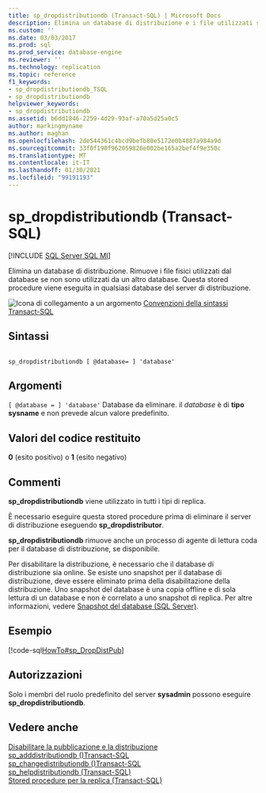 ```yaml
---
title: sp_dropdistributiondb (Transact-SQL) | Microsoft Docs
description: Elimina un database di distribuzione e i file utilizzati se non sono utilizzati da un altro database. Questa stored procedure viene eseguita nel server di distribuzione in qualsiasi database.
ms.custom: ''
ms.date: 03/03/2017
ms.prod: sql
ms.prod_service: database-engine
ms.reviewer: ''
ms.technology: replication
ms.topic: reference
f1_keywords:
- sp_dropdistributiondb_TSQL
- sp_dropdistributiondb
helpviewer_keywords:
- sp_dropdistributiondb
ms.assetid: b6dd1846-2259-4d29-93af-a70a5d25a0c5
author: markingmyname
ms.author: maghan
ms.openlocfilehash: 2de544361c4bcd9befb80e5172e0b4887a984a9d
ms.sourcegitcommit: 33f0f190f962059826e002be165a2bef4f9e350c
ms.translationtype: MT
ms.contentlocale: it-IT
ms.lasthandoff: 01/30/2021
ms.locfileid: "99191193"
---
```

# <a name="sp_dropdistributiondb-transact-sql"></a>sp_dropdistributiondb (Transact-SQL)
[!INCLUDE [SQL Server SQL MI](../../includes/applies-to-version/sql-asdbmi.md)]

  Elimina un database di distribuzione. Rimuove i file fisici utilizzati dal database se non sono utilizzati da un altro database. Questa stored procedure viene eseguita in qualsiasi database del server di distribuzione.  
  
 ![Icona di collegamento a un argomento](../../database-engine/configure-windows/media/topic-link.gif "Icona di collegamento a un argomento") [Convenzioni della sintassi Transact-SQL](../../t-sql/language-elements/transact-sql-syntax-conventions-transact-sql.md)  
  
## <a name="syntax"></a>Sintassi  
  
```  
  
sp_dropdistributiondb [ @database= ] 'database'  
```  
  
## <a name="arguments"></a>Argomenti  
`[ @database = ] 'database'` Database da eliminare. il *database* è di **tipo sysname** e non prevede alcun valore predefinito.  
  
## <a name="return-code-values"></a>Valori del codice restituito  
 **0** (esito positivo) o **1** (esito negativo)  
  
## <a name="remarks"></a>Commenti  
 **sp_dropdistributiondb** viene utilizzato in tutti i tipi di replica.  
  
 È necessario eseguire questa stored procedure prima di eliminare il server di distribuzione eseguendo **sp_dropdistributor**.  
  
 **sp_dropdistributiondb** rimuove anche un processo di agente di lettura coda per il database di distribuzione, se disponibile.  
  
 Per disabilitare la distribuzione, è necessario che il database di distribuzione sia online. Se esiste uno snapshot per il database di distribuzione, deve essere eliminato prima della disabilitazione della distribuzione. Uno snapshot del database è una copia offline e di sola lettura di un database e non è correlato a uno snapshot di replica. Per altre informazioni, vedere [Snapshot del database &#40;SQL Server&#41;](../../relational-databases/databases/database-snapshots-sql-server.md).  
  
## <a name="example"></a>Esempio  
 [!code-sql[HowTo#sp_DropDistPub](../../relational-databases/replication/codesnippet/tsql/sp-dropdistributiondb-tr_1.sql)]  
  
## <a name="permissions"></a>Autorizzazioni  
 Solo i membri del ruolo predefinito del server **sysadmin** possono eseguire **sp_dropdistributiondb**.  
  
## <a name="see-also"></a>Vedere anche  
 [Disabilitare la pubblicazione e la distribuzione](../../relational-databases/replication/disable-publishing-and-distribution.md)   
 [sp_adddistributiondb &#40;&#41;Transact-SQL ](../../relational-databases/system-stored-procedures/sp-adddistributiondb-transact-sql.md)   
 [sp_changedistributiondb &#40;&#41;Transact-SQL ](../../relational-databases/system-stored-procedures/sp-changedistributiondb-transact-sql.md)   
 [sp_helpdistributiondb &#40;Transact-SQL&#41;](../../relational-databases/system-stored-procedures/sp-helpdistributiondb-transact-sql.md)   
 [Stored procedure per la replica &#40;Transact-SQL&#41;](../../relational-databases/system-stored-procedures/replication-stored-procedures-transact-sql.md)  
  
  
